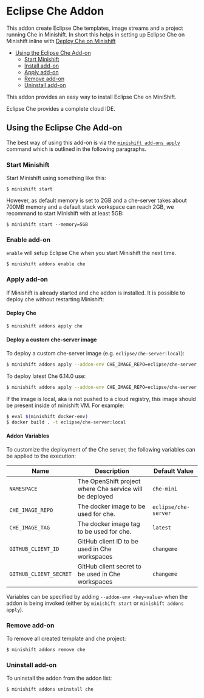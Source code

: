 # Eclipse Che Addon

This addon create Eclipse Che templates, image streams and a project running Che in Minishift. In short this helps in setting up Eclipse Che
on Minishift inline with [Deploy Che on Minishift](https://www.eclipse.org/che/docs/openshift-single-user.html)

<!-- MarkdownTOC -->

- [Using the Eclipse Che Add-on](#using-the-eclipse-che-add-on)
	- [Start Minishift](#start-minishift)
	- [Install add-on](#install-add-on)
	- [Apply add-on](#apply-add-on)
	- [Remove add-on](#remove-add-on)
	- [Uninstall add-on](#uninstall-add-on)

<!-- /MarkdownTOC -->

This addon provides an easy way to install Eclipse Che on MiniShift.

Eclipse Che provides a complete cloud IDE.

<a name="using-the-eclipse-che-add-on"></a>
## Using the Eclipse Che Add-on

The best way of using this add-on is via the [`minishift add-ons apply`](https://docs.okd.io/latest/minishift/command-ref/minishift_addons_apply.html) command which is outlined in the following paragraphs.

<a name="start-minishift"></a>
### Start Minishift

Start Minishift using something like this:

    $ minishift start

However, as default memory is set to 2GB and a che-server takes about 700MB memory and a default stack workspace can reach 2GB,
we recommand to start Minishift with at least 5GB:

    $ minishift start --memory=5GB

<a name="enable-add-on"></a>
### Enable add-on
`enable` will setup Eclipse Che when you start Minishift the next time.

    $ minishift addons enable che

<a name="apply-add-on"></a>
### Apply add-on
If Minishift is already started and che addon is installed. It is possible to deploy che without restarting Minishift:

#### Deploy Che

```bash
$ minishift addons apply che
```

#### Deploy a custom che-server image

To deploy a custom che-server image (e.g. `eclipse/che-server:local`):

```bash
$ minishift addons apply --addon-env CHE_IMAGE_REPO=eclipse/che-server --addon-env CHE_IMAGE_TAG=local che
```

To deploy latest Che 6.14.0 use:

```bash
$ minishift addons apply --addon-env CHE_IMAGE_REPO=eclipse/che-server  --addon-env CHE_IMAGE_TAG=6.14.0 che
```

If the image is local, aka is not pushed to a cloud registry, this image should be
present inside of minishift VM. For example:

```bash
$ eval $(minishift docker-env)
$ docker build . -t eclipse/che-server:local
```

#### Addon Variables

To customize the deployment of the Che server, the following variables can be applied to the execution:

|Name|Description|Default Value|
|----|-----------|-------------|
|`NAMESPACE`|The OpenShift project where Che service will be deployed|`che-mini`|
|`CHE_IMAGE_REPO`|The docker image to be used for che.|`eclipse/che-server`|
|`CHE_IMAGE_TAG`|The docker image tag to be used for che.|`latest`|
|`GITHUB_CLIENT_ID`|GitHub client ID to be used in Che workspaces|`changeme`|
|`GITHUB_CLIENT_SECRET`|GitHub client secret to be used in Che workspaces|`changeme`|

Variables can be specified by adding `--addon-env <key=value>` when the addon is being invoked (either by `minishift start` or `minishift addons apply`).

<a name="remove-add-on"></a>
### Remove add-on
To remove all created template and che project:

    $ minishift addons remove che

<a name="uninstall-add-on"></a>
### Uninstall add-on
To uninstall the addon from the addon list:

    $ minishift addons uninstall che

